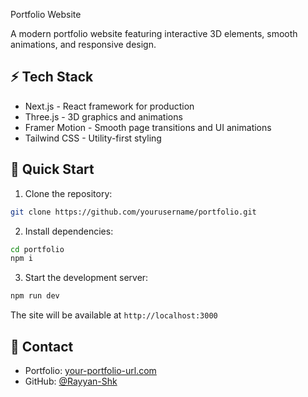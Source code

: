 Portfolio Website

A modern portfolio website featuring interactive 3D elements, smooth animations, and responsive design.

## ⚡ Tech Stack

* Next.js - React framework for production
* Three.js - 3D graphics and animations
* Framer Motion - Smooth page transitions and UI animations
* Tailwind CSS - Utility-first styling

## 🚀 Quick Start

1. Clone the repository:
```bash
git clone https://github.com/yourusername/portfolio.git
```

2. Install dependencies:
```bash
cd portfolio
npm i
```

3. Start the development server:
```bash
npm run dev
```

The site will be available at `http://localhost:3000`

## 🔗 Contact

- Portfolio: [your-portfolio-url.com](https://your-portfolio-url.com)
- GitHub: [@Rayyan-Shk](https://github.com/Rayyan-Shk)